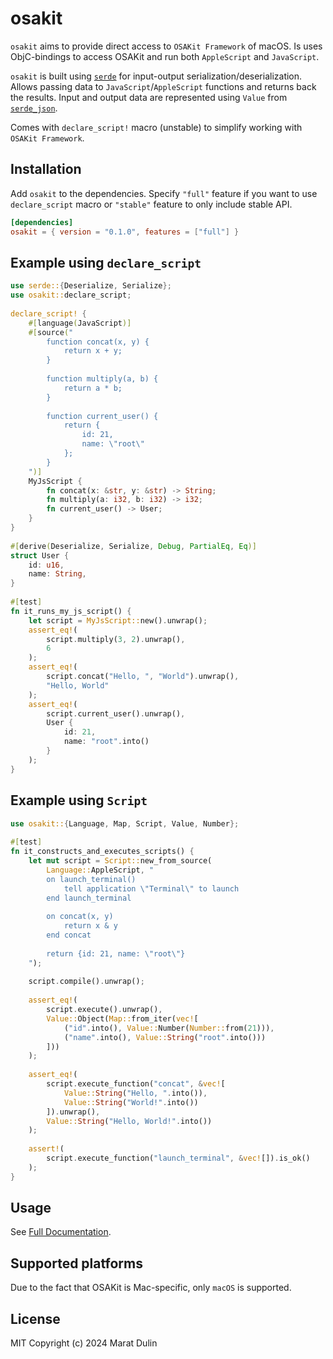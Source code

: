 # osakit

`osakit` aims to provide direct access to `OSAKit Framework` of macOS. Is uses ObjC-bindings
to access OSAKit and run both `AppleScript` and `JavaScript`.

`osakit` is built using [`serde`](https://crates.io/crates/serde) for input-output
serialization/deserialization.
Allows passing data to `JavaScript`/`AppleScript` functions and returns back the results.
Input and output data are represented using `Value` from
[`serde_json`](https://crates.io/crates/serde_json).

Comes with `declare_script!` macro (unstable) to simplify working with `OSAKit Framework`.

## Installation

Add `osakit` to the dependencies. Specify `"full"` feature if you want to use `declare_script`
macro or `"stable"` feature to only include stable API.

```toml
[dependencies]
osakit = { version = "0.1.0", features = ["full"] }
```

## Example using `declare_script`

```rust
use serde::{Deserialize, Serialize};
use osakit::declare_script;
                                                                                                       
declare_script! {
    #[language(JavaScript)]
    #[source("
        function concat(x, y) {
            return x + y;
        }
                                                                                                       
        function multiply(a, b) {
            return a * b;
        }
                                                                                                       
        function current_user() {
            return {
                id: 21,
                name: \"root\"
            };
        }
    ")]
    MyJsScript {
        fn concat(x: &str, y: &str) -> String;
        fn multiply(a: i32, b: i32) -> i32;
        fn current_user() -> User;
    }
}
                                                                                                       
#[derive(Deserialize, Serialize, Debug, PartialEq, Eq)]
struct User {
    id: u16,
    name: String,
}
                                                                                                       
#[test]
fn it_runs_my_js_script() {
    let script = MyJsScript::new().unwrap();
    assert_eq!(
        script.multiply(3, 2).unwrap(),
        6
    );
    assert_eq!(
        script.concat("Hello, ", "World").unwrap(),
        "Hello, World"
    );
    assert_eq!(
        script.current_user().unwrap(),
        User {
            id: 21,
            name: "root".into()
        }
    );
}
```

## Example using `Script`

```rust
use osakit::{Language, Map, Script, Value, Number};
                                                                                                       
#[test]
fn it_constructs_and_executes_scripts() {
    let mut script = Script::new_from_source(
        Language::AppleScript, "
        on launch_terminal()
            tell application \"Terminal\" to launch
        end launch_terminal
                                                                                                       
        on concat(x, y)
            return x & y
        end concat
                                                                                                       
        return {id: 21, name: \"root\"}
    ");
                                                                                                       
    script.compile().unwrap();
                                                                                                       
    assert_eq!(
        script.execute().unwrap(),
        Value::Object(Map::from_iter(vec![
            ("id".into(), Value::Number(Number::from(21))),
            ("name".into(), Value::String("root".into()))
        ]))
    );
                                                                                                       
    assert_eq!(
        script.execute_function("concat", &vec![
            Value::String("Hello, ".into()),
            Value::String("World!".into())
        ]).unwrap(),
        Value::String("Hello, World!".into())
    );
                                                                                                       
    assert!(
        script.execute_function("launch_terminal", &vec![]).is_ok()
    );
}
```

## Usage

See [Full Documentation](https://docs.rs/osakit/).

## Supported platforms

Due to the fact that OSAKit is Mac-specific, only `macOS` is supported.

## License

MIT
Copyright (c) 2024 Marat Dulin
